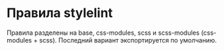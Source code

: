 # Правила stylelint

Правила разделены на base, css-modules, scss и scss-modules (css-modules + scss). Последний вариант экспортируется по умолчанию.
